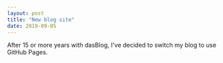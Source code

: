 ```yaml
---
layout: post
title: "New blog site"
date: 2019-09-05
---
```


After 15 or more years with dasBlog, I've decided to switch my blog to use GitHub Pages.
